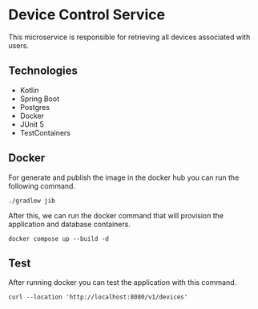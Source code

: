 # Device Control Service

This microservice is responsible for retrieving all devices associated with users.

## Technologies

- Kotlin
- Spring Boot
- Postgres
- Docker
- JUnit 5
- TestContainers

## Docker

For generate and publish the image in the docker hub you can run the following command.

    ./gradlew jib

After this, we can run the docker command that will provision the application and database containers.

    docker compose up --build -d

## Test

After running docker you can test the application with this command.

    curl --location 'http://localhost:8080/v1/devices'